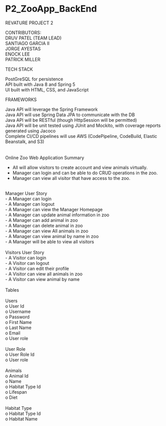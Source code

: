 # P2_ZooApp_BackEnd

REVATURE PROJECT 2 

CONTRIBUTORS:<BR>
DRUV PATEL (TEAM LEAD)<BR>
SANTIAGO GARCIA II <BR>
JORGE AYESTAS<BR>
ENOCK LEE<BR>
PATRICK MILLER<BR>

TECH STACK

PostGreSQL for persistence<BR>
API built with Java 8 and Spring 5<BR>
UI built with HTML, CSS, and JavaScript<BR>
  
FRAMEWORKS<BR>

Java API will leverage the Spring Framework<BR>
Java API will use Spring Data JPA to communicate with the DB<BR>
Java API will be RESTful (though HttpSession will be permitted)<BR>
Java API will be unit tested using JUnit and Mockito, with coverage reports generated using Jacoco<BR>
Complete CI/CD pipelines will use AWS (CodePipeline, CodeBuild, Elastic Beanstalk, and S3)<BR>
<BR><BR>
Online Zoo Web Application Summary <BR>
-	All will allow visitors to create account and view animals virtually. <BR>
-	Manager can login and can be able to do CRUD operations in the zoo. <BR>
-	Manager can view all visitor that have access to the zoo. <BR>
<BR>
Manager User Story <BR>
-	A Manager can login<BR>
-	A Manager can logout<BR>
-	A Manager can view the Manager Homepage<BR>
-	A Manager can update animal information in zoo<BR>
-	A Manager can add animal in zoo<BR>
-	A Manager can delete animal in zoo<BR>
-	A Manager can view All animals in zoo<BR>
-	A Manager can view animal by name in zoo<BR>
-	A Manager will be able to view all visitors<BR>

<BR>
Visitors User Story<BR>
-	A Visitor can login<BR>
-	A Visitor can logout<BR>
-	A Visitor can edit their profile<BR>
-	A Visitor can view all animals in zoo<BR>
-	A Visitor can view animal by name<BR>
<BR>
Tables<BR><BR>
Users<BR>
o	User Id<BR>
o	Username<BR>
o	Password<BR>
o	First Name<BR>
o	Last Name<BR>
o	Email<BR>
o	User role<BR>
<BR>
User Role<BR>
o	User Role Id<BR>
o	User role<BR>
<BR>
Animals<BR>
o	Animal Id<BR>
o	Name<BR>
o	Habitat Type Id<BR>
o	Lifespan<BR>
o	Diet<BR>
<BR>
Habitat Type<BR>
o	Habitat Type Id<BR>
o	Habitat Name<BR>


